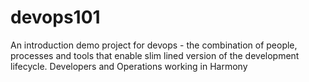 # devops101
An introduction demo project for devops - the combination of people, processes and tools that enable slim lined version of the development lifecycle. Developers and Operations working in Harmony
